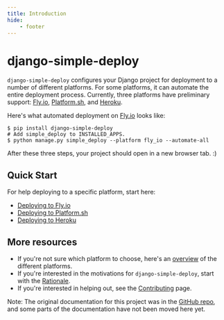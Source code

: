 ```yaml
---
title: Introduction
hide:
    - footer
---
```


# django-simple-deploy

`django-simple-deploy` configures your Django project for deployment to a number of different platforms. For some platforms, it can automate the entire deployment process. Currently, three platforms have preliminary support: [Fly.io](https://fly.io), [Platform.sh](https://platform.sh), and [Heroku](https://heroku.com).

Here's what automated deployment on [Fly.io](https://fly.io) looks like:

```
$ pip install django-simple-deploy
# Add simple_deploy to INSTALLED_APPS.
$ python manage.py simple_deploy --platform fly_io --automate-all
```

After these three steps, your project should open in a new browser tab. :)

Quick Start
---

For help deploying to a specific platform, start here:

- [Deploying to Fly.io](quick_starts/quick_start_flyio.md)
- [Deploying to Platform.sh](quick_starts/quick_start_platformsh.md)
- [Deploying to Heroku](quick_starts/quick_start_heroku.md)

More resources
---

- If you're not sure which platform to choose, here's an [overview](general_documentation/choosing_platform.md) of the different platforms.
- If you're interested in the motivations for `django-simple-deploy`, start with the [Rationale](design_docs/rationale.md).
- If you're interested in helping out, see the [Contributing](contributing/index.md) page.

Note: The original documentation for this project was in the [GitHub repo](https://github.com/ehmatthes/django-simple-deploy/tree/main/old_docs), and some parts of the documentation have not been moved here yet.